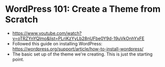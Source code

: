 # WordPress 101: Create a Theme from Scratch
- https://www.youtube.com/watch?v=oTRZYnYQlmo&list=PLriKzYyLb28nUFbe0Y9d-19uVkOnhYxFE
- Followed this guide on installing WordPress: https://wordpress.org/support/article/how-to-install-wordpress/
- The basic set up of the theme we're creating. This is just the starting point.